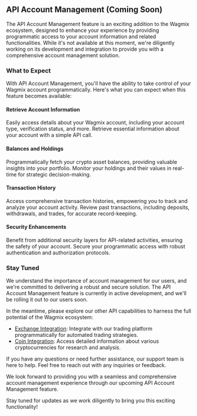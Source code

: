 ## API Account Management (Coming Soon)

The API Account Management feature is an exciting addition to the Wagmix ecosystem, designed to enhance your experience by providing programmatic access to your account information and related functionalities. While it's not available at this moment, we're diligently working on its development and integration to provide you with a comprehensive account management solution.

### What to Expect

With API Account Management, you'll have the ability to take control of your Wagmix account programmatically. Here's what you can expect when this feature becomes available:

#### Retrieve Account Information

Easily access details about your Wagmix account, including your account type, verification status, and more. Retrieve essential information about your account with a simple API call.

#### Balances and Holdings

Programmatically fetch your crypto asset balances, providing valuable insights into your portfolio. Monitor your holdings and their values in real-time for strategic decision-making.

#### Transaction History

Access comprehensive transaction histories, empowering you to track and analyze your account activity. Review past transactions, including deposits, withdrawals, and trades, for accurate record-keeping.

#### Security Enhancements

Benefit from additional security layers for API-related activities, ensuring the safety of your account. Secure your programmatic access with robust authentication and authorization protocols.

### Stay Tuned

We understand the importance of account management for our users, and we're committed to delivering a robust and secure solution. The API Account Management feature is currently in active development, and we'll be rolling it out to our users soon.

In the meantime, please explore our other API capabilities to harness the full potential of the Wagmix ecosystem:

- [Exchange Integration](#): Integrate with our trading platform programmatically for automated trading strategies.
- [Coin Integration](#): Access detailed information about various cryptocurrencies for research and analysis.

If you have any questions or need further assistance, our support team is here to help. Feel free to reach out with any inquiries or feedback.

We look forward to providing you with a seamless and comprehensive account management experience through our upcoming API Account Management feature.

Stay tuned for updates as we work diligently to bring you this exciting functionality!
